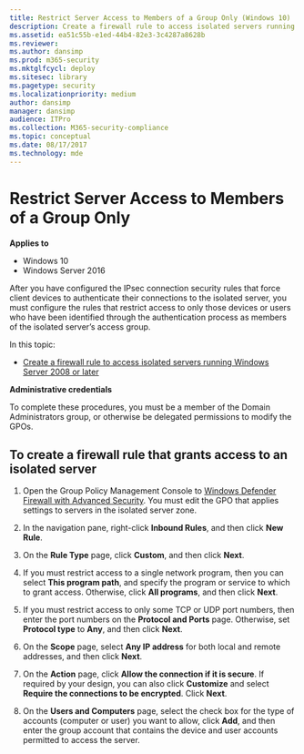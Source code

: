 ```yaml
---
title: Restrict Server Access to Members of a Group Only (Windows 10)
description: Create a firewall rule to access isolated servers running Windows Server 2008 or later and restrict server access to members of a group.
ms.assetid: ea51c55b-e1ed-44b4-82e3-3c4287a8628b
ms.reviewer: 
ms.author: dansimp
ms.prod: m365-security
ms.mktglfcycl: deploy
ms.sitesec: library
ms.pagetype: security
ms.localizationpriority: medium
author: dansimp
manager: dansimp
audience: ITPro
ms.collection: M365-security-compliance
ms.topic: conceptual
ms.date: 08/17/2017
ms.technology: mde
---
```


# Restrict Server Access to Members of a Group Only

**Applies to**
-   Windows 10
-   Windows Server 2016

After you have configured the IPsec connection security rules that force client devices to authenticate their connections to the isolated server, you must configure the rules that restrict access to only those devices or users who have been identified through the authentication process as members of the isolated server’s access group.

In this topic:

-   [Create a firewall rule to access isolated servers running Windows Server 2008 or later](#to-create-a-firewall-rule-that-grants-access-to-an-isolated-server)

**Administrative credentials**

To complete these procedures, you must be a member of the Domain Administrators group, or otherwise be delegated permissions to modify the GPOs.

## To create a firewall rule that grants access to an isolated server

1.  Open the Group Policy Management Console to [Windows Defender Firewall with Advanced Security](open-the-group-policy-management-console-to-windows-firewall-with-advanced-security.md). You must edit the GPO that applies settings to servers in the isolated server zone.

2.  In the navigation pane, right-click **Inbound Rules**, and then click **New Rule**.

3.  On the **Rule Type** page, click **Custom**, and then click **Next**.

4.  If you must restrict access to a single network program, then you can select **This program path**, and specify the program or service to which to grant access. Otherwise, click **All programs**, and then click **Next**.

5.  If you must restrict access to only some TCP or UDP port numbers, then enter the port numbers on the **Protocol and Ports** page. Otherwise, set **Protocol type** to **Any**, and then click **Next**.

6.  On the **Scope** page, select **Any IP address** for both local and remote addresses, and then click **Next**.

7.  On the **Action** page, click **Allow the connection if it is secure**. If required by your design, you can also click **Customize** and select **Require the connections to be encrypted**. Click **Next**.

8.  On the **Users and Computers** page, select the check box for the type of accounts (computer or user) you want to allow, click **Add**, and then enter the group account that contains the device and user accounts permitted to access the server.
